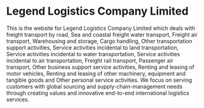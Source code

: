 # Legend Logistics Company Limited
This is the website for Legend Logistics Company Limited which deals with freight transport by road, Sea and coastal freight water transport, Freight air transport, Warehousing and storage, Cargo handling, Other transportation support activities, Service activities incidental to land transportation, Service activities incidental to water transportation, Service activities incidental to air transportation, Freight rail transport, Passenger air transport, Other business support service activities, Renting and leasing of motor vehicles, Renting and leasing of other machinery, equipment and tangible goods and Other personal service activities. We focus on serving customers with global sourcing and supply-chain-management needs through creating values and innovative end-to-end international logistics services.
